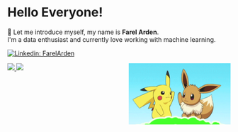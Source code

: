 # Hello Everyone! 
👋 Let me introduce myself, my name is **Farel Arden**.\
I'm a data enthusiast and currently love working with machine learning.

[![Linkedin: FarelArden](https://img.shields.io/badge/-FarelArden-blue?style=flat-square&logo=Linkedin&logoColor=white&link=https://www.linkedin.com/in/farel-arden/)](https://www.linkedin.com/in/farel-arden/)


<img align='right' src="https://github.com/farelarden/farelarden/blob/main/200611-EN-GIF-GIFs-Rule.gif" width="230">

 
<p align="left">
<a href="https://github.com/farelarden">
  <img height="180em" src="https://github-readme-stats-eight-theta.vercel.app/api?username=farelarden&show_icons=true&theme=algolia&include_all_commits=true&count_private=true"/>
  <img height="180em" src="https://github-readme-stats-eight-theta.vercel.app/api/top-langs/?username=farelarden&layout=compact&langs_count=8&theme=algolia"/>
</a>
</p>
<!-- You can contact me through:

* Email: farelarden13@gmail.com
* [Kaggle](https://www.kaggle.com/farelarden)
 -->


<!--
**farelarden/farelarden** is a ✨ _special_ ✨ repository because its `README.md` (this file) appears on your GitHub profile.

Here are some ideas to get you started:

- 🔭 I’m currently working on ...
- 🌱 I’m currently learning ...
- 👯 I’m looking to collaborate on ...
- 🤔 I’m looking for help with ...
- 💬 Ask me about ...
- 📫 How to reach me: ...
- 😄 Pronouns: ...
- ⚡ Fun fact: ...
-->
